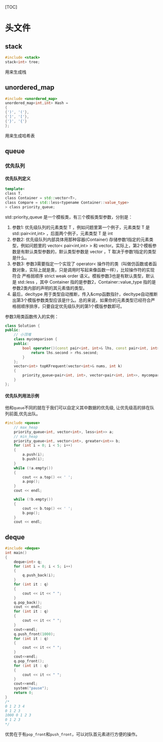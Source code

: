 [TOC]

# 头文件

## stack
```c++
#include <stack>
stack<int> tree;
```
用来生成栈

## unordered_map
```c++
#include <unordered_map>
unordered_map<int,int> Hash = 
{
{')', '('},
{']', '['},
{'}', '{'}
};
```
用来生成哈希表

## queue
### 优先队列

#### 优先队列定义

```c++
template<
class T,
class Container = std::vector<T>,
class Compare = std::less<typename Container::value_type>
> class priority_queue;
```

std::priority_queue 是一个模板类，有三个模板类型参数，分别是：

1. 参数1: 优先级队列的元素类型 T ，例如问题里第一个例子，元素类型 T 是 std::pair<int,int> ，后面两个例子，元素类型 T 是 int
2. 参数2: 优先级队列内部具体用那种容器(Container) 存储参数1指定的元素类型，例如问题里的 vector< pair<int,int> > 和 vector<int>。实际上，第2个模板参数是有默认类型参数的，默认类型参数是 vector<T> ，T 取决于参数1指定的类型是什么。
3. 参数3: 参数3需要指定一个实现了 operator< 操作符的类（叫做仿函数或者函数对象，实际上就是类，只是调用时写起来像函数一样），比较操作符的实现符合 严格弱顺序 strict weak order 语义。模板参数3也是有默认类型，默认是 std::less<typename Container::value_type> ，其中 Container 指的是参数2，Container::value_type 指的是参数2类内部的声明的其元素值的类型。
4. 最后，decltype 用于类型自动推断，传入&cmp函数指针，decltype自动推断出第3个模版参数类型应该是什么。总的来说，如果你的元素类型已经符合严格弱顺序排序，只要自定优先级队列的第1个模版参数即可。

参数3用类函数传入的实例： 

```c++
class Solution {
public:
    // 小顶堆
    class mycomparison {
    public:
        bool operator()(const pair<int, int>& lhs, const pair<int, int>& rhs) {
            return lhs.second > rhs.second;
        }
    };
    vector<int> topKFrequent(vector<int>& nums, int k) 
    {    
        priority_queue<pair<int, int>, vector<pair<int, int>>, mycomparison> pri_que;     
    }
};
```



#### 优先队列用法示例

他和`queue`不同的就在于我们可以自定义其中数据的优先级, 让优先级高的排在队列前面,优先出队。

```c++
#include <queue>
    // max_heap
    priority_queue<int, vector<int>, less<int>> a;
    // min_heap
    priority_queue<int, vector<int>, greater<int>> b;
    for (int i = 0; i < 5; i++)
    {
        a.push(i);
        b.push(i);
    }
    while (!a.empty())
    {
        cout << a.top() << ' ';
        a.pop();
    }
    cout << endl;

    while (!b.empty())
    {
        cout << b.top() << ' ';
        b.pop();
    }
    cout << endl;
```

## deque

```c++
#include <deque>
int main()
{
    deque<int> q;
    for (int i = 0; i < 5; i++)
    {
        q.push_back(i);
    }
    for (int it : q)
    {
        cout << it << " ";
    }
    q.pop_back();
    cout << endl;
    for (int it : q)
    {
        cout << it << " ";
    }
    cout<<endl;
    q.push_front(1000);
    for (int it : q)
    {
        cout << it << " ";
    }
    cout<<endl;
    q.pop_front();
    for (int it : q)
    {
        cout << it << " ";
    }
    cout<<endl;
    system("pause");
    return 0;
}
/* 
0 1 2 3 4
0 1 2 3
1000 0 1 2 3
0 1 2 3 
*/
```

优势在于有`pop_front`和`push_front`，可以对队首元素进行方便的操作。

